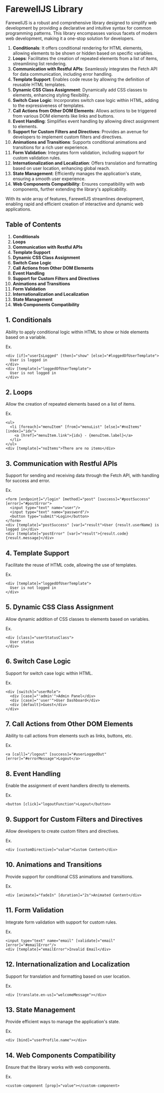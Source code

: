 # FarewellJS Library

FarewellJS is a robust and comprehensive library designed to simplify web development by providing a declarative and intuitive syntax for common programming patterns. This library encompasses various facets of modern web development, making it a one-stop solution for developers.

1. **Conditionals**: It offers conditional rendering for HTML elements, allowing elements to be shown or hidden based on specific variables.
2. **Loops**: Facilitates the creation of repeated elements from a list of items, streamlining list rendering.
3. **Communication with Restful APIs**: Seamlessly integrates the Fetch API for data communication, including error handling.
4. **Template Support**: Enables code reuse by allowing the definition of reusable HTML templates.
5. **Dynamic CSS Class Assignment**: Dynamically add CSS classes to elements, enhancing styling flexibility.
6. **Switch Case Logic**: Incorporates switch case logic within HTML, adding to the expressiveness of templates.
7. **Call Actions from Other DOM Elements**: Allows actions to be triggered from various DOM elements like links and buttons.
8. **Event Handling**: Simplifies event handling by allowing direct assignment to elements.
9. **Support for Custom Filters and Directives**: Provides an avenue for developers to implement custom filters and directives.
10. **Animations and Transitions**: Supports conditional animations and transitions for a rich user experience.
11. **Form Validation**: Integrates form validation, including support for custom validation rules.
12. **Internationalization and Localization**: Offers translation and formatting based on user location, enhancing global reach.
13. **State Management**: Efficiently manages the application's state, ensuring a smooth user experience.
14. **Web Components Compatibility**: Ensures compatibility with web components, further extending the library's applicability.

With its wide array of features, FarewellJS streamlines development, enabling rapid and efficient creation of interactive and dynamic web applications.

## Table of Contents

1. **Conditionals**
2. **Loops**
3. **Communication with Restful APIs**
4. **Template Support**
5. **Dynamic CSS Class Assignment**
6. **Switch Case Logic**
7. **Call Actions from Other DOM Elements**
8. **Event Handling**
9. **Support for Custom Filters and Directives**
10. **Animations and Transitions**
11. **Form Validation**
12. **Internationalization and Localization**
13. **State Management**
14. **Web Components Compatibility**

## 1. Conditionals

Ability to apply conditional logic within HTML to show or hide elements based on a variable.

Ex.
```
<div [if]="userIsLogged" [then]="show" [else]="#loggedOfUserTemplate">
  User is logged in
</div>
<div [template]="loggedOfUserTemplate">
  User is not logged in
</div>
```

## 2. Loops

Allow the creation of repeated elements based on a list of items.

Ex.
```
<ul>
  <li [foreach]="menuItem" [from]="menuList" [else]="#noItems" [index]="idx">
    <a [href]="menuItem.link">{idx} - {menuItem.label}</a>
  </li>
</ul>
<div [template]="noItems">There are no items</div>
```

## 3. Communication with Restful APIs

Support for sending and receiving data through the Fetch API, with handling for success and error.

Ex.
```
<form [endpoint]="/login" [method]="post" [success]="#postSuccess" [error]="#postError">
  <input type="text" name="user"/>
  <input type="text" name="password"/>
  <button type="submit">Login</button>
</form>
<div [template]="postSuccess" [var]="result">User {result.userName} is logged in</div>
<div [template]="postError" [var]="result">{result.code} {result.message}</div>
```

## 4. Template Support

Facilitate the reuse of HTML code, allowing the use of templates.

Ex.
```
<div [template]="loggedOfUserTemplate">
  User is not logged in
</div>
```

## 5. Dynamic CSS Class Assignment

Allow dynamic addition of CSS classes to elements based on variables.

Ex.
```
<div [class]="userStatusClass">
  User status
</div>
```

## 6. Switch Case Logic

Support for switch case logic within HTML.

Ex.
```
<div [switch]="userRole">
  <div [case]="'admin'">Admin Panel</div>
  <div [case]="'user'">User Dashboard</div>
  <div [default]>Guest</div>
</div>
```

## 7. Call Actions from Other DOM Elements

Ability to call actions from elements such as links, buttons, etc.

Ex.
```
<a [call]="/logout" [success]="#userLoggedOut" [error]="#errorMessage">Logout</a>
```

## 8. Event Handling

Enable the assignment of event handlers directly to elements.

Ex.
```
<button [click]="logoutFunction">Logout</button>
```

## 9. Support for Custom Filters and Directives

Allow developers to create custom filters and directives.

Ex.
```
<div [customDirective]="value">Custom Content</div>
```

## 10. Animations and Transitions

Provide support for conditional CSS animations and transitions.

Ex.
```
<div [animate]="fadeIn" [duration]="2s">Animated Content</div>
```

## 11. Form Validation

Integrate form validation with support for custom rules.

Ex.
```
<input type="text" name="email" [validate]="email" [error]="#emailError"/>
<div [template]="emailError">Invalid Email</div>
```

## 12. Internationalization and Localization

Support for translation and formatting based on user location.

Ex.
```
<div [translate.en-us]="welcomeMessage"></div>
```

## 13. State Management

Provide efficient ways to manage the application's state.

Ex.
```
<div [bind]="userProfile.name"></div>
```

## 14. Web Components Compatibility

Ensure that the library works with web components.

Ex.
```
<custom-component [prop]="value"></custom-component>
```
